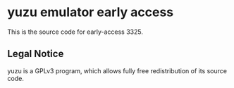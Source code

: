 yuzu emulator early access
=============

This is the source code for early-access 3325.

## Legal Notice

yuzu is a GPLv3 program, which allows fully free redistribution of its source code.
